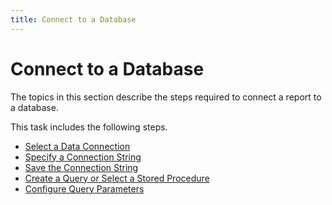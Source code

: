 ```yaml
---
title: Connect to a Database
---
```

# Connect to a Database

The topics in this section describe the steps required to connect a report to a database.

This task includes the following steps.

* [Select a Data Connection](connect-to-a-database\select-a-data-connection.md)
* [Specify a Connection String](connect-to-a-database\specify-a-connection-string.md)
* [Save the Connection String](connect-to-a-database\save-the-connection-string.md)
* [Create a Query or Select a Stored Procedure](connect-to-a-database\create-a-query-or-select-a-stored-procedure.md)
* [Configure Query Parameters](connect-to-a-database\configure-query-parameters.md)